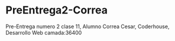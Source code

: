 # PreEntrega2-Correa
Pre-Entrega numero 2 clase 11, Alumno Correa Cesar, Coderhouse, Desarrollo Web camada:36400

